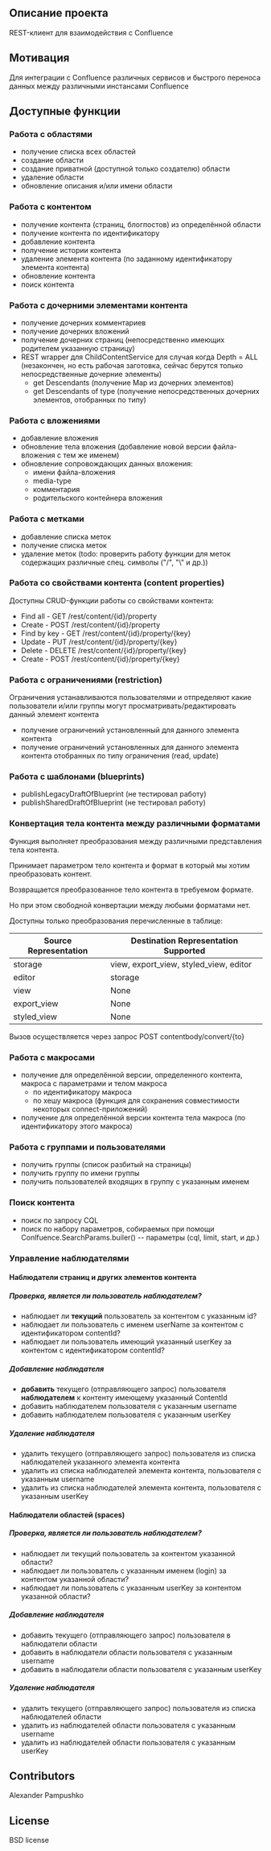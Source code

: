 ## Описание проекта
 
REST-клиент для взаимодействия с Confluence
 
## Мотивация
 
Для интеграции с Confluence различных сервисов и быстрого переноса данных между различными инстансами Confluence

## Доступные функции
### Работа с областями
* получение списка всех областей
* создание области
* создание приватной (доступной только создателю) области
* удаление области
* обновление описания и/или имени области
### Работа с контентом
* получение контента (страниц, блогпостов) из определённой области
* получение контента по идентификатору
* добавление контента
* получение истории контента
* удаление элемента контента (по заданному идентификатору элемента контента)
* обновление контента
* поиск контента

### Работа с дочерними элементами контента
* получение дочерних комментариев
* получение дочерних вложений
* получение дочерних страниц (непосредственно имеющих родителем указанную страницу)
* REST wrapper для ChildContentService для случая когда Depth = ALL (незакончен, но есть рабочая заготовка, сейчас берутся только непосредственные дочерние элементы)
  * get Descendants (получение Map из дочерних элементов)
  * get Descendants of type (получение непосредственных дочерних элементов, отобранных по типу)

### Работа с вложениями
* добавление вложения
* обновление тела вложения (добавление новой версии файла-вложения с тем же именем)
* обновление сопровождающих данных вложения: 
    * имени файла-вложения
    * media-type
    * комментария
    * родительского контейнера вложения
    
### Работа с метками
* добавление списка меток
* получение списка меток
* удаление меток (todo: проверить работу функции для меток содержащих различные спец. символы ("/", "\\" и др.))

### Работа со свойствами контента (content properties)
Доступны CRUD-функции работы со свойствами контента: 

* Find all - GET /rest/content/{id}/property
* Create - POST /rest/content/{id}/property
* Find by key - GET /rest/content/{id}/property/{key}
* Update - PUT /rest/content/{id}/property/{key}
* Delete - DELETE /rest/content/{id}/property/{key}
* Create - POST /rest/content/{id}/property/{key}


### Работа с ограничениями (restriction)
Ограничения устанавливаются пользователями и отпределяют какие пользователи и/или группы могут просматривать/редактировать данный элемент контента
* получение ограничений установленный для данного элемента контента
* получение ограничений установленных для данного элемента контента отобранных по типу ограничения (read, update)

### Работа с шаблонами (blueprints)
* publishLegacyDraftOfBlueprint (не тестировал работу)
* publishSharedDraftOfBlueprint (не тестировал работу)

### Конвертация тела контента между различными форматами
Функция выполняет преобразования между различными представления тела контента.

Принимает параметром тело контента и формат в который мы хотим преобразовать контент.

Возвращается преобразованное тело контента в требуемом формате.

Но при этом свободной конвертации между любыми форматами нет.

Доступны только преобразования перечисленные в таблице:

|Source Representation|Destination Representation Supported   |
|---|---|
| storage  | 	view, export_view, styled_view, editor  |
| editor  |  storage |
|  view | None  |
|  export_view | None  |
|  styled_view | None  |

Вызов осуществляется через запрос POST contentbody/convert/{to}

### Работа с макросами
* получение для определённой версии, определенного контента, макроса с параметрами и телом макроса
    * по идентификатору макроса
    * по хешу макроса (функция для сохранения совместимости некоторых connect-приложений)
* получение для определённой версии контента тела макроса (по идентификатору этого макроса)

### Работа с группами и пользователями
* получить группы (список разбитый на страницы)
* получить группу по имени группы
* получить пользователей входящих в группу с указанным именем
### Поиск контента
* поиск по запросу CQL
* поиск по набору параметров, собираемых при помощи Conlfuence.SearchParams.builer() -- параметры (cql, limit, start, и др.)
### Управление наблюдателями
#### Наблюдатели страниц и других элементов контента
##### Проверка, является ли пользователь наблюдателем?
* наблюдает ли **текущий** пользователь за контентом с указанным id?
* наблюдает ли пользователь с именем userName за контентом с идентификатором contentId?
* наблюдает ли пользователь имеющий указанный userKey за контентом с идентификатором contentId?
##### Добавление наблюдателя
* __добавить__ текущего (отправляющего запрос) пользователя **наблюдателем** к контенту имеющему указанный ContentId 
* добавить наблюдателем пользователя с указанным username
* добавить наблюдателем пользователя с указанным userKey
##### Удаление наблюдателя
* удалить текущего (отправляющего запрос) пользователя из списка наблюдателей указанного элемента контента
* удалить из списка наблюдателей элемента контента, пользователя с указанным username
* удалить из списка наблюдателей элемента контента, пользователя с указанным userKey

#### Наблюдатели областей (spaces)
##### Проверка, является ли пользователь наблюдателем?
* наблюдает ли текущий пользователь за контентом указанной области?
* наблюдает ли пользователь с указанным именем (login) за контентом указанной области?
* наблюдает ли пользователь с указанным userKey за контентом указанной области?
##### Добавление наблюдателя
* добавить текущего (отправляющего запрос) пользователя в наблюдатели области
* добавить в наблюдатели области пользователя с указанным username
* добавить в наблюдатели области пользователя с указанным userKey
##### Удаление наблюдателя
* удалить текущего (отправляющего запрос) пользователя из списка наблюдателей области
* удалить из наблюдателей области пользователя с указанным username
* удалить из наблюдателей области пользователя с указанным userKey

## Contributors
 
Alexander Pampushko
 
## License
 
BSD license